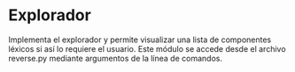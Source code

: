 # Explorador

Implementa el explorador y permite visualizar una lista de componentes léxicos si así lo requiere el usuario. 
Este módulo se accede desde el archivo reverse.py mediante argumentos de la línea de comandos.


